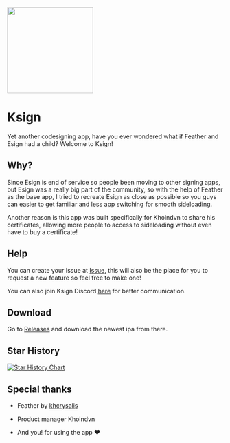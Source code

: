 <img src="https://github.com/user-attachments/assets/bd4ff1aa-d8ba-4a73-8403-3cf1279478b8" height="200">

# Ksign

Yet another codesigning app, have you ever wondered what if Feather and Esign had a child? Welcome to Ksign!

## Why?
Since Esign is end of service so people been moving to other signing apps, but Esign was a really big part of the community, so with the help of Feather as the base app, I tried to recreate Esign as close as possible so you guys can easier to get familiar and less app switching for smooth sideloading.

Another reason is this app was built specifically for Khoindvn to share his certificates, allowing more people to access to sideloading without even have to buy a certificate!

## Help
You can create your Issue at [Issue](https://github.com/Nyasami/Ksign-public/issues), this will also be the place for you to request a new feature so feel free to make one!

You can also join Ksign Discord [here](https://discord.gg/sfbZfQzVdQ) for better communication.

## Download
Go to [Releases](https://github.com/Nyasami/Ksign-public/releases) and download the newest ipa from there.

## Star History

<a href="https://www.star-history.com/#Nyasami/Ksign-public&Timeline">
 <picture>
   <source media="(prefers-color-scheme: dark)" srcset="https://api.star-history.com/svg?repos=Nyasami/Ksign-public&type=Timeline&theme=dark" />
   <source media="(prefers-color-scheme: light)" srcset="https://api.star-history.com/svg?repos=Nyasami/Ksign-public&type=Timeline" />
   <img alt="Star History Chart" src="https://api.star-history.com/svg?repos=Nyasami/Ksign-public&type=Timeline" />
 </picture>
</a>

## Special thanks
- Feather by [khcrysalis](https://github.com/khcrysalis/Feather)  

- Product manager Khoindvn

- And you! for using the app ❤️

